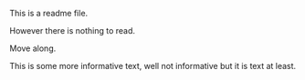 This is a readme file.

However there is nothing to read.

Move along.

This is some more informative text, well not informative but it is text at least.
